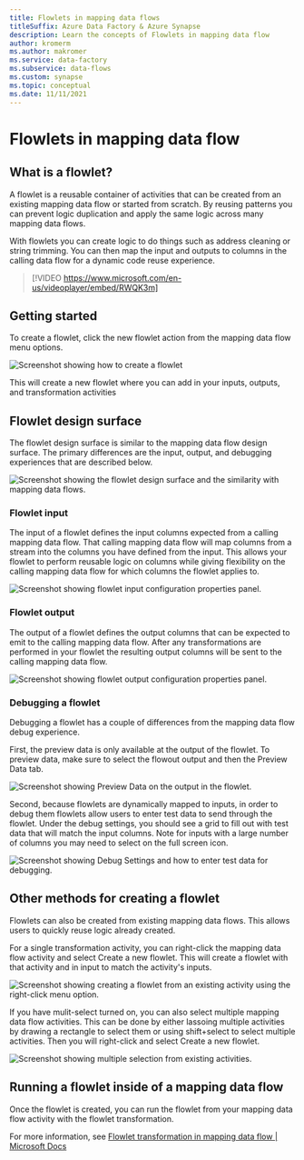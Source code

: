 ```yaml
---
title: Flowlets in mapping data flows
titleSuffix: Azure Data Factory & Azure Synapse
description: Learn the concepts of Flowlets in mapping data flow
author: kromerm
ms.author: makromer
ms.service: data-factory
ms.subservice: data-flows
ms.custom: synapse
ms.topic: conceptual
ms.date: 11/11/2021
---
```


# Flowlets in mapping data flow

## What is a flowlet?

 A flowlet is a reusable container of activities that can be created from an existing mapping data flow or started from scratch. By reusing patterns you can prevent logic duplication and apply the same logic across many mapping data flows.
 
 With flowlets you can create logic to do things such as address cleaning or string trimming. You can then map the input and outputs to columns in the calling data flow for a dynamic code reuse experience.

> [!VIDEO https://www.microsoft.com/en-us/videoplayer/embed/RWQK3m]

## Getting started
To create a flowlet, click the new flowlet action from the mapping data flow menu options.

![Screenshot showing how to create a flowlet](./media/data-flow-flowlet/flowlet-new-menu.png)

This will create a new flowlet where you can add in your inputs, outputs, and transformation activities

## Flowlet design surface
The flowlet design surface is similar to the mapping data flow design surface. The primary differences are the input, output, and debugging experiences that are described below.

![Screenshot showing the flowlet design surface and the similarity with mapping data flows.](./media/data-flow-flowlet/flowlet-design.png)

### Flowlet input

The input of a flowlet defines the input columns expected from a calling mapping data flow. That calling mapping data flow will map columns from a stream into the columns you have defined from the input. This allows your flowlet  to perform reusable logic on columns while giving flexibility on the calling mapping data flow for which columns the flowlet applies to.

![Screenshot showing flowlet input configuration properties panel.](./media/data-flow-flowlet/flowlet-input.png)

### Flowlet output

The output of a flowlet defines the output columns that can be expected to emit to the calling mapping data flow. After any transformations are performed in your flowlet the resulting output columns will be sent to the calling mapping data flow.

![Screenshot showing flowlet output configuration properties panel.](./media/data-flow-flowlet/flowlet-output.png)

### Debugging a flowlet
Debugging a flowlet has a couple of differences from the mapping data flow debug experience. 

First, the preview data is only available at the output of the flowlet. To preview data, make sure to select the flowout output and then the Preview Data tab.

![Screenshot showing Preview Data on the output in the flowlet.](./media/data-flow-flowlet/flowlet-debug.png)

Second, because flowlets are dynamically mapped to inputs, in order to debug them flowlets allow users to enter test data to send through the flowlet. Under the debug settings, you should see a grid to fill out with test data that will match the input columns. Note for inputs with a large number of columns you may need to select on the full screen icon.

![Screenshot showing Debug Settings and how to enter test data for debugging.](./media/data-flow-flowlet/flowlet-debug-settings.png)

## Other methods for creating a flowlet
Flowlets can also be created from existing mapping data flows. This allows users to quickly reuse logic already created.

For a single transformation activity, you can right-click the mapping data flow activity and select Create a new flowlet. This will create a flowlet with that activity and in input to match the activity's inputs.

![Screenshot showing creating a flowlet from an existing activity using the right-click menu option.](./media/data-flow-flowlet/flowlet-context-create.png)

If you have mulit-select turned on, you can also select multiple mapping data flow activities. This can be done by either lassoing multiple activities by drawing a rectangle to select them or using shift+select to select multiple activities. Then you will right-click and select Create a new flowlet.

![Screenshot showing multiple selection from existing activities.](./media/data-flow-flowlet/flowlet-context-multi.png)


## Running a flowlet inside of a mapping data flow
Once the flowlet is created, you can run the flowlet from your mapping data flow activity with the flowlet transformation. 

For more information, see [Flowlet transformation in mapping data flow | Microsoft Docs](data-flow-flowlet.md)
